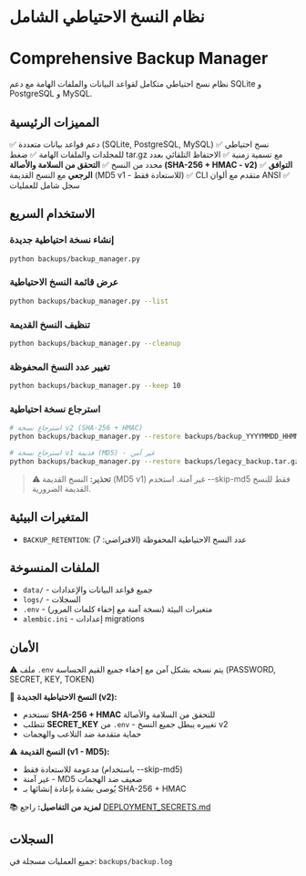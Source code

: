 # نظام النسخ الاحتياطي الشامل
# Comprehensive Backup Manager

نظام نسخ احتياطي متكامل لقواعد البيانات والملفات الهامة مع دعم SQLite و PostgreSQL و MySQL.

## المميزات الرئيسية

✅ دعم قواعد بيانات متعددة (SQLite, PostgreSQL, MySQL)
✅ نسخ احتياطي للمجلدات والملفات الهامة
✅ ضغط tar.gz مع تسمية زمنية
✅ الاحتفاظ التلقائي بعدد محدد من النسخ
✅ **التحقق من السلامة والأصالة (SHA-256 + HMAC - v2)**
✅ **التوافق الرجعي** مع النسخ القديمة (MD5 v1 - للاستعادة فقط)
✅ CLI متقدم مع ألوان ANSI
✅ سجل شامل للعمليات

## الاستخدام السريع

### إنشاء نسخة احتياطية جديدة
```bash
python backups/backup_manager.py
```

### عرض قائمة النسخ الاحتياطية
```bash
python backups/backup_manager.py --list
```

### تنظيف النسخ القديمة
```bash
python backups/backup_manager.py --cleanup
```

### تغيير عدد النسخ المحفوظة
```bash
python backups/backup_manager.py --keep 10
```

### استرجاع نسخة احتياطية
```bash
# استرجاع نسخة v2 (SHA-256 + HMAC)
python backups/backup_manager.py --restore backups/backup_YYYYMMDD_HHMMSS.tar.gz

# استرجاع نسخة v1 قديمة (MD5) - غير آمن
python backups/backup_manager.py --restore backups/legacy_backup.tar.gz --skip-md5
```

> **⚠️ تحذير:** النسخ القديمة (MD5 v1) غير آمنة. استخدم --skip-md5 فقط للنسخ القديمة الضرورية.

## المتغيرات البيئية

- `BACKUP_RETENTION`: عدد النسخ الاحتياطية المحفوظة (الافتراضي: 7)

## الملفات المنسوخة

- `data/` - جميع قواعد البيانات والإعدادات
- `logs/` - السجلات
- `.env` - متغيرات البيئة (نسخة آمنة مع إخفاء كلمات المرور)
- `alembic.ini` - إعدادات migrations

## الأمان

⚠️ ملف `.env` يتم نسخه بشكل آمن مع إخفاء جميع القيم الحساسة (PASSWORD, SECRET, KEY, TOKEN)

🔐 **النسخ الاحتياطية الجديدة (v2):**
- تستخدم **SHA-256 + HMAC** للتحقق من السلامة والأصالة
- تتطلب **SECRET_KEY** من `.env` - تغييره يبطل جميع النسخ v2
- حماية متقدمة ضد التلاعب والهجمات

⚠️ **النسخ القديمة (v1 - MD5):**
- مدعومة للاستعادة فقط (باستخدام --skip-md5)
- غير آمنة - MD5 ضعيف ضد الهجمات
- يُوصى بشدة بإعادة إنشائها بـ SHA-256 + HMAC

📚 **لمزيد من التفاصيل:** راجع [DEPLOYMENT_SECRETS.md](../DEPLOYMENT_SECRETS.md)

## السجلات

جميع العمليات مسجلة في: `backups/backup.log`
